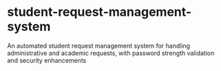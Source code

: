 # student-request-management-system
An automated student request management system for handling administrative and academic requests, with password strength validation and security enhancements
